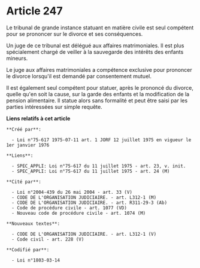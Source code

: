 # Article 247

Le tribunal de grande instance statuant en matière civile est seul compétent pour se prononcer sur le divorce et ses
conséquences.

Un juge de ce tribunal est délégué aux affaires matrimoniales. Il est plus spécialement chargé de veiller à la sauvegarde des
intérêts des enfants mineurs.

Le juge aux affaires matrimoniales a compétence exclusive pour prononcer le divorce lorsqu'il est demandé par consentement
mutuel.

Il est également seul compétent pour statuer, après le prononcé du divorce, quelle qu'en soit la cause, sur la garde des
enfants et la modification de la pension alimentaire. Il statue alors sans formalité et peut être saisi par les parties
intéressées sur simple requête.

**Liens relatifs à cet article**

	**Créé par**:

	  - Loi n°75-617 1975-07-11 art. 1 JORF 12 juillet 1975 en vigueur le 1er janvier 1976

	**Liens**:

	  - SPEC_APPLI: Loi n°75-617 du 11 juillet 1975 - art. 23, v. init.
	  - SPEC_APPLI: Loi n°75-617 du 11 juillet 1975 - art. 24 (M)

	**Cité par**:

	  - Loi n°2004-439 du 26 mai 2004 - art. 33 (V)
	  - CODE DE L'ORGANISATION JUDICIAIRE. - art. L312-1 (M)
	  - CODE DE L'ORGANISATION JUDICIAIRE. - art. R311-29-3 (Ab)
	  - Code de procédure civile - art. 1077 (VD)
	  - Nouveau code de procédure civile - art. 1074 (M)

	**Nouveaux textes**:

	  - CODE DE L'ORGANISATION JUDICIAIRE. - art. L312-1 (V)
	  - Code civil - art. 228 (V)

	**Codifié par**:

	  - Loi n°1803-03-14
